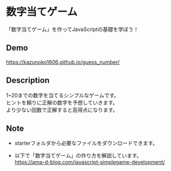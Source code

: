 # 数字当てゲーム

「数字当てゲーム」を作ってJavaScriptの基礎を学ぼう！

## Demo

https://kazunoko1606.github.io/guess_number/

## Description

1~20までの数字を当てるシンプルなゲームです。  
ヒントを頼りに正解の数字を予想していきます。  
より少ない回数で正解すると高得点になります。  

## Note

- starterフォルダから必要なファイルをダウンロードできます。

- 以下で「数字当てゲーム」の作り方を解説しています。  
https://ama-d-blog.com/javascript-simplegame-development/
